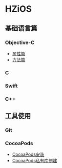 # HZiOS

## 基础语言篇
 
### Objective-C 
 
 + [属性篇](https://github.com/huaTJ0210/HZiOS/blob/master/基础-语言篇/Objective-C/Objective-C类与对象简介/类与对象简介.md)
 + [方法篇]()
 
 ### C
 
 ### Swift
 
 ### C++
 
 ## 工具使用
 
 ### Git
 
 ### CocoaPods
 + [CocoaPods安装](https://github.com/huaTJ0210/HZiOS/blob/master/工具使用/Cocoapods/CocoaPods创建.md)
 + [CocoaPods私有库创建](https://github.com/huaTJ0210/HZiOS/blob/master/工具使用/Cocoapods/cocoaPod私有库.md)
